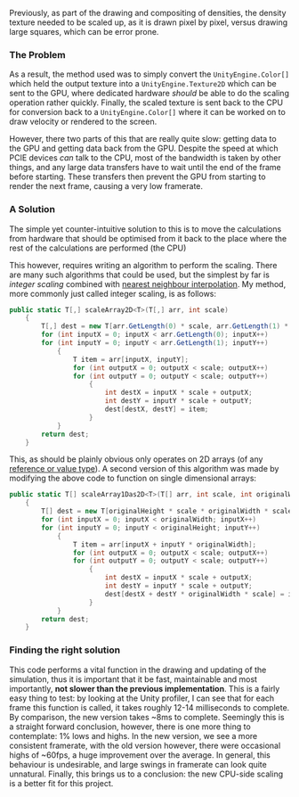 Previously, as part of the drawing and compositing of densities, the density texture needed to be scaled up, as it is drawn pixel by pixel, versus drawing large squares, which can be error prone.

### The Problem
As a result, the method used was to simply convert the `UnityEngine.Color[]` which held the output texture into a `UnityEngine.Texture2D` which can be sent to the GPU, where dedicated hardware *should* be able to do the scaling operation rather quickly. Finally, the scaled texture is sent back to the CPU for conversion back to a `UnityEngine.Color[]` where it can be worked on to draw velocity or rendered to the screen.

However, there two parts of this that are really quite slow: getting data to the GPU and getting data back from the GPU. Despite the speed at which PCIE devices *can* talk to the CPU, most of the bandwidth is taken by other things, and any large data transfers have to wait until the end of the frame before starting. These transfers then prevent the GPU from starting to render the next frame, causing a very low framerate.

### A Solution
The simple yet counter-intuitive solution to this is to move the calculations from hardware that should be optimised from it back to the place where the rest of the calculations are performed (the CPU)

This however, requires writing an algorithm to perform the scaling. There are many such algorithms that could be used, but the simplest by far is *integer scaling* combined with [nearest neighbour interpolation](https://en.wikipedia.org/wiki/Nearest-neighbor_interpolation). My method, more commonly just called integer scaling, is as follows:
```cs
public static T[,] scaleArray2D<T>(T[,] arr, int scale)
    {
        T[,] dest = new T[arr.GetLength(0) * scale, arr.GetLength(1) * scale];
        for (int inputX = 0; inputX < arr.GetLength(0); inputX++) 
        for (int inputY = 0; inputY < arr.GetLength(1); inputY++)
            {
                T item = arr[inputX, inputY];
                for (int outputX = 0; outputX < scale; outputX++) 
                for (int outputY = 0; outputY < scale; outputY++)
                    {
                        int destX = inputX * scale + outputX;
                        int destY = inputY * scale + outputY;
                        dest[destX, destY] = item;
                    }
            }
        return dest;
    }
```
This, as should be plainly obvious only operates on 2D arrays (of any [reference or value type](https://learn.microsoft.com/en-us/dotnet/csharp/language-reference/language-specification/types)). A second version of this algorithm was made by modifying the above code to function on single dimensional arrays:
```cs
public static T[] scaleArray1Das2D<T>(T[] arr, int scale, int originalWidth, int originalHeight)
    {
        T[] dest = new T[originalHeight * scale * originalWidth * scale];
        for (int inputX = 0; inputX < originalWidth; inputX++) 
        for (int inputY = 0; inputY < originalHeight; inputY++)
            {
                T item = arr[inputX + inputY * originalWidth];
                for (int outputX = 0; outputX < scale; outputX++) 
                for (int outputY = 0; outputY < scale; outputY++)
                    {
                        int destX = inputX * scale + outputX;
                        int destY = inputY * scale + outputY;
                        dest[destX + destY * originalWidth * scale] = item;
                    }
            }
        return dest;
    }
```

### Finding the right solution
This code performs a vital function in the drawing and updating of the simulation, thus it is important that it be fast, maintainable and most importantly, **not slower than the previous implementation**. This is a fairly easy thing to test: by looking at the Unity profiler, I can see that for each frame this function is called, it takes roughly 12-14 milliseconds to complete. By comparison, the new version takes ~8ms to complete. Seemingly this is a straight forward conclusion, however, there is one more thing to contemplate: 1% lows and highs. In the new version, we see a more consistent framerate, with the old version however, there were occasional highs of ~60fps, a huge improvement over the average.
In general, this behaviour is undesirable, and large swings in framerate can look quite unnatural. Finally, this brings us to a conclusion: the new CPU-side scaling is a better fit for this project.
